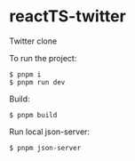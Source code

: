 # reactTS-twitter
Twitter clone

To run the project:
```
$ pnpm i 
$ pnpm run dev
```

Build:
```
$ pnpm build
```

Run local json-server:
```
$ pnpm json-server
```
